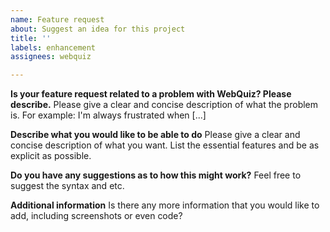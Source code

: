 ```yaml
---
name: Feature request
about: Suggest an idea for this project
title: ''
labels: enhancement
assignees: webquiz

---
```


**Is your feature request related to a problem with WebQuiz? Please describe.**
Please give a clear and concise description of what the problem is. For example:  I'm always frustrated when [...]

**Describe what you would like to be able to do**
Please give a clear and concise description of what you want. List the essential features and be as explicit as possible.

**Do you have any suggestions as to how this might work?**
Feel free to suggest the syntax and etc.

**Additional information**
Is there any more information that you would like to add, including screenshots or even code?
